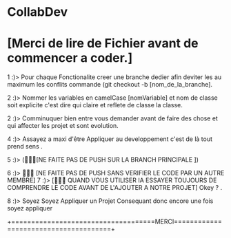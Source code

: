 # CollabDev

# [Merci de lire de Fichier avant de commencer a coder.]

1 :)> Pour chaque Fonctionalite creer une branche dedier afin deviter les au maximum les conflits commande (git checkout -b [nom_de_la_branche].

2 :)> Nommer les variables en camelCase [nomVariable] et nom de classe soit explicite c'est dire qui claire et reflete de classe la classe.

2 :)> Comminuquer bien entre vous demander avant de faire des chose et qui affecter les projet et sont evolution.

4 :)> Assayez a maxi d'être Appliquer au developpement c'est de là tout prend sens .

5 :)> (🚨🚨🚨[NE FAITE PAS DE PUSH SUR LA BRANCH PRINCIPALE ])

6 :)> 🚨🚨🚨 [NE FAITE PAS DE PUSH SANS VERIFIER LE CODE PAR UN AUTRE MEMBRE]
7 :)> [🚨🚨🚨 QUAND VOUS UTILISER IA ESSAYER TOUJOURS DE COMPRENDRE LE CODE AVANT DE L'AJOUTER A NOTRE PROJET] Okey ? .

 8 :)> Soyez Soyez Appliquer un Projet Consequant donc encore une fois soyez appliquer 
 
 +====================================MERCI======================================+

